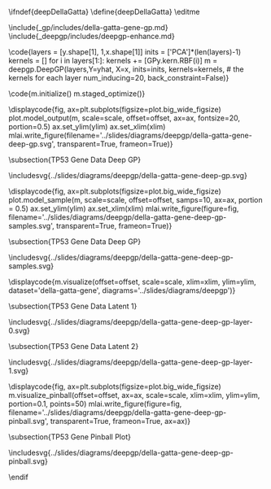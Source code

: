 \ifndef{deepDellaGatta}
\define{deepDellaGatta}
\editme

\include{_gp/includes/della-gatta-gene-gp.md}
\include{_deepgp/includes/deepgp-enhance.md}

\code{layers = [y.shape[1], 1,x.shape[1]]
inits = ['PCA']*(len(layers)-1)
kernels = []
for i in layers[1:]:
    kernels += [GPy.kern.RBF(i)]
m = deepgp.DeepGP(layers,Y=yhat, X=x, 
                  inits=inits, 
                  kernels=kernels, # the kernels for each layer
                  num_inducing=20, back_constraint=False)}
				  				  

\code{m.initialize()
m.staged_optimize()}

\displaycode{fig, ax=plt.subplots(figsize=plot.big_wide_figsize)
plot.model_output(m, scale=scale, offset=offset, ax=ax, fontsize=20, portion=0.5)
ax.set_ylim(ylim)
ax.set_xlim(xlim)
mlai.write_figure(filename='../slides/diagrams/deepgp/della-gatta-gene-deep-gp.svg', 
            transparent=True, frameon=True)}

\subsection{TP53 Gene Data Deep GP}

\includesvg{../slides/diagrams/deepgp/della-gatta-gene-deep-gp.svg} 

\displaycode{fig, ax=plt.subplots(figsize=plot.big_wide_figsize)
plot.model_sample(m, scale=scale, offset=offset, samps=10, ax=ax, portion = 0.5)
ax.set_ylim(ylim)
ax.set_xlim(xlim)
mlai.write_figure(figure=fig, filename='../slides/diagrams/deepgp/della-gatta-gene-deep-gp-samples.svg', 
                  transparent=True, frameon=True)}

\subsection{TP53 Gene Data Deep GP}

\includesvg{../slides/diagrams/deepgp/della-gatta-gene-deep-gp-samples.svg} 
				

\displaycode{m.visualize(offset=offset, scale=scale, xlim=xlim, ylim=ylim,
            dataset='della-gatta-gene',
            diagrams='../slides/diagrams/deepgp')}
			
\subsection{TP53 Gene Data Latent 1}

\includesvg{../slides/diagrams/deepgp/della-gatta-gene-deep-gp-layer-0.svg} 

\subsection{TP53 Gene Data Latent 2}

\includesvg{../slides/diagrams/deepgp/della-gatta-gene-deep-gp-layer-1.svg} 

\displaycode{fig, ax=plt.subplots(figsize=plot.big_wide_figsize)
m.visualize_pinball(offset=offset, ax=ax, scale=scale, xlim=xlim, ylim=ylim, portion=0.1, points=50)
mlai.write_figure(figure=fig, filename='../slides/diagrams/deepgp/della-gatta-gene-deep-gp-pinball.svg', 
                  transparent=True, frameon=True, ax=ax)}
				  
\subsection{TP53 Gene Pinball Plot}

\includesvg{../slides/diagrams/deepgp/della-gatta-gene-deep-gp-pinball.svg}


\endif
